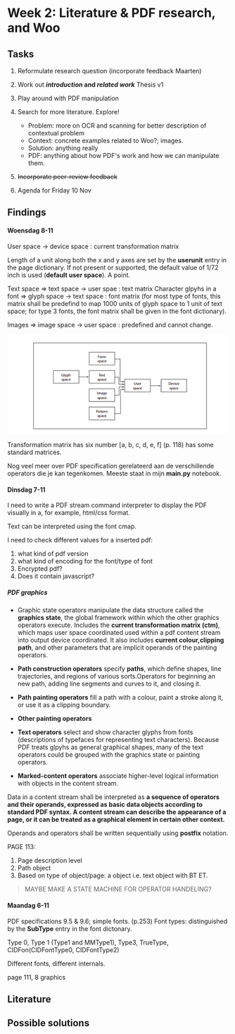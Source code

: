 # Week 2: Literature & PDF research, and Woo

## Tasks

1. Reformulate research question (incorporate feedback Maarten)
2. Work out **_introduction_ and _related work_** Thesis v1
3. Play around with PDF manipulation
4. Search for more literature. Explore!

   - Problem: more on OCR and scanning for better description of contextual problem
   - Context: concrete examples related to Woo?; images.
   - Solution: anything really
   - PDF: anything about how PDF's work and how we can manipulate them.

5. ~~Incorporate peer-review feedback~~
6. Agenda for Friday 10 Nov

## Findings

#### Woensdag 8-11

User space -> device space : current transformation matrix

Length of a unit along both the x and y axes are set by the **userunit** entry in the page dictionary. If not present or supported, the default value of 1/72 inch is used (**default user space**). A point.

Text space => text space -> user spae : text matrix
Character glpyhs in a font => glyph space -> text space : font matrix (for most type of fonts, this matrix shall be predefind to map 1000 units of glyph space to 1 unit of text space; for type 3 fonts, the font matrix shall be given in the font dictionary).

Images => image space -> user space : predefined and cannot change.

![Relationships among coordinate systems](image-1.png)

Transformation matrix has six number [a, b, c, d, e, f]
(p. 118) has some standard matrices.

Nog veel meer over PDF specification gerelateerd aan de verschillende operators die je kan tegenkomen. Meeste staat in mijn **main.py** notebook.

#### Dinsdag 7-11

I need to write a PDF stream command interpreter to display the PDF visually in a, for example, html/css format.

Text can be interpreted using the font cmap.

I need to check different values for a inserted pdf:

1.  what kind of pdf version
2.  what kind of encoding for the font/type of font
3.  Encrypted pdf?
4.  Does it contain javascript?

##### PDF graphics

- Graphic state operators manipulate the data structure called the **graphics state**, the global framework within which the other graphics operators execute. Includes the **current transformation matrix (ctm)**, which maps user space coordinated used within a pdf content stream into output device coordinated. It also includes **current colour,clipping path**, and other parameters that are implicit operands of the painting operators.

- **Path construction operators** specify **paths**, which define shapes, line trajectories, and regions of various sorts.Operators for beginning an new path, adding line segments and curves to it, and closing it.

- **Path painting operators** fill a path with a colour, paint a stroke along it, or use it as a clipping boundary.

- **Other painting operators**

- **Text operators** select and show character glyphs from fonts (descriptions of typefaces for representing text characters). Because PDF treats glpyhs as general graphical shapes, many of the text operators could be grouped with the graphics state or painting operators.

- **Marked-content operators** associate higher-level logical information with objects in the content stream.

Data in a content stream shall be interpreted as **a sequence of operators and their operands, expressed as basic data objects according to standard PDF syntax. A content stream can describe the appearance of a page, or it can be treated as a graphical element in certain other context.**

Operands and operators shall be written sequentially using **postfix** notation.

PAGE 113:

1. Page description level
2. Path object
3. Based on type of object/page: a object i.e. text object with BT ET.

> MAYBE MAKE A STATE MACHINE FOR OPERATOR HANDELING?

#### Maandag 6-11

PDF specifications 9.5 & 9.6; simple fonts. (p.253)
Font types: distinguished by the **SubType** entry in the font dictonary.

Type 0, Type 1 (Type1 and MMType1), Type3, TrueType, CIDFon(CIDFontType0, CIDFontType2)

Different fonts, different internals.

page 111, 8 graphics

## Literature

## Possible solutions
